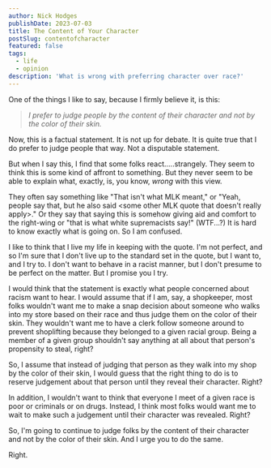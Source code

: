 ```yaml
---
author: Nick Hodges
publishDate: 2023-07-03
title: The Content of Your Character
postSlug: contentofcharacter
featured: false
tags:
  - life
  - opinion
description: 'What is wrong with preferring character over race?'
---
```


One of the things I like to say, because I firmly believe it, is this:

> _I prefer to judge people by the content of their character and not by the color of their skin._

Now, this is a factual statement. It is not up for debate. It is quite true that I do prefer to judge people that way. Not a disputable statement.

But when I say this, I find that some folks react.....strangely. They seem to think this is some kind of affront to something. But they never seem to be able to explain what, exactly, is, you know, _wrong_ with this view.

They often say something like "That isn't what MLK meant," or "Yeah, people say that, but he also said <some other MLK quote that doesn't really apply>." Or they say that saying this is somehow giving aid and comfort to the right-wing or "that is what white supremacists say!" (WTF...?) It is hard to know exactly what is going on. So I am confused.

I like to think that I live my life in keeping with the quote. I'm not perfect, and so I'm sure that I don't live up to the standard set in the quote, but I want to, and I try to. I don't want to behave in a racist manner, but I don't presume to be perfect on the matter. But I promise you I try.

I would think that the statement is exactly what people concerned about racism want to hear. I would assume that if I am, say, a shopkeeper, most folks wouldn't want me to make a snap decision about someone who walks into my store based on their race and thus judge them on the color of their skin. They wouldn't want me to have a clerk follow someone around to prevent shoplifting because they belonged to a given racial group. Being a member of a given group shouldn't say anything at all about that person's propensity to steal, right?

So, I assume that instead of judging that person as they walk into my shop by the color of their skin, I would guess that the right thing to do is to reserve judgement about that person until they reveal their character. Right?

In addition, I wouldn't want to think that everyone I meet of a given race is poor or criminals or on drugs. Instead, I think most folks would want me to wait to make such a judgement until their character was revealed. Right?

So, I'm going to continue to judge folks by the content of their character and not by the color of their skin. And I urge you to do the same.

Right.
